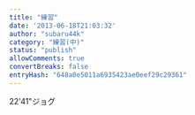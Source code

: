 ```yaml
---
title: "練習"
date: '2013-06-18T21:03:32'
author: "subaru44k"
category: "練習(中)"
status: "publish"
allowComments: true
convertBreaks: false
entryHash: "648a0e5011a6935423ae0eef29c29361"
---
```

22'41"ジョグ
